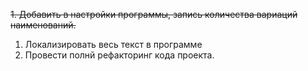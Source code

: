 ~~1. Добавить в настройки программы, запись количества вариаций наименований.~~
1. Локализировать весь текст в программе
2. Провести полнй рефакторинг кода проекта.
